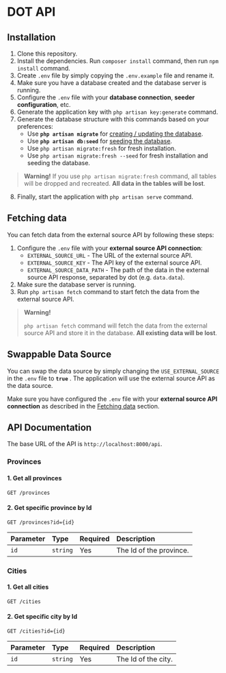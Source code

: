 # DOT API

## Installation

1. Clone this repository.
2. Install the dependencies. Run `composer install` command, then run `npm install` command.
3. Create `.env` file by simply copying the `.env.example` file and rename it.
4. Make sure you have a database created and the database server is running.
5. Configure the `.env` file with your **database connection**, **seeder configuration**, etc.
6. Generate the application key with `php artisan key:generate` command.
7. Generate the database structure with this commands based on your preferences:
   - Use **`php artisan migrate`** for [creating / updating the database](https://laravel.com/docs/9.x/migrations).
   - Use **`php artisan db:seed`** for [seeding the database](https://laravel.com/docs/9.x/seeding#running-seeders).
   - Use `php artisan migrate:fresh` for fresh installation.
   - Use `php artisan migrate:fresh --seed` for fresh installation and seeding the database.

> **Warning!** If you use `php artisan migrate:fresh` command, all tables will be dropped and recreated. **All data in the tables will be lost**.

8. Finally, start the application with `php artisan serve` command.

## Fetching data

You can fetch data from the external source API by following these steps:

1. Configure the `.env` file with your **external source API connection**:
   - `EXTERNAL_SOURCE_URL` - The URL of the external source API.
   - `EXTERNAL_SOURCE_KEY` - The API key of the external source API.
   - `EXTERNAL_SOURCE_DATA_PATH` - The path of the data in the external source API response, separated by dot (e.g. `data.data`).
2. Make sure the database server is running.
3. Run `php artisan fetch` command to start fetch the data from the external source API.

> **Warning!**
>
> `php artisan fetch` command will fetch the data from the external source API and store it in the database. **All existing data will be lost**.

## Swappable Data Source

You can swap the data source by simply changing the `USE_EXTERNAL_SOURCE` in the `.env` file to **`true`** . The application will use the external source API as the data source.

Make sure you have configured the `.env` file with your **external source API connection** as described in the [Fetching data](#fetching-data) section.

## API Documentation

The base URL of the API is `http://localhost:8000/api`.

### Provinces

#### 1. Get all provinces

```http
GET /provinces
```

#### 2. Get specific province by Id

```http
GET /provinces?id={id}
```

| Parameter | Type     | Required | Description |
| :-------- | :------- | :------- | :---------- |
| `id`      | `string` | Yes      | The Id of the province. |

### Cities

#### 1. Get all cities

```http
GET /cities
```

#### 2. Get specific city by Id

```http
GET /cities?id={id}
```

| Parameter | Type     | Required | Description |
| :-------- | :------- | :------- | :---------- |
| `id`      | `string` | Yes      | The Id of the city. |
